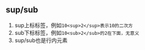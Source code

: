 ## sup/sub
1. sup上标标签，例如`10<sup>2</sup>表示10的二次方`
2. sub下标标签，例如`10<sub>2</sub>的2在下面，无意义`
3. sup/sub也是行内元素